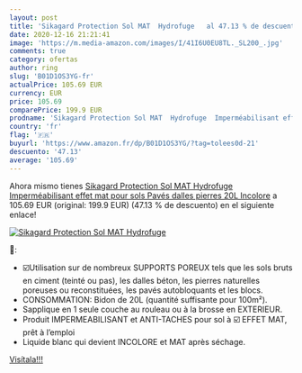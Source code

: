 ```yaml
---
layout: post
title: 'Sikagard Protection Sol MAT  Hydrofuge   al 47.13 % de descuento'
date: 2020-12-16 21:21:41
image: 'https://m.media-amazon.com/images/I/41I6U0EU8TL._SL200_.jpg'
comments: true
category: ofertas
author: ring
slug: 'B01D1OS3YG-fr'
actualPrice: 105.69 EUR
currency: EUR
price: 105.69
comparePrice: 199.9 EUR
prodname: 'Sikagard Protection Sol MAT  Hydrofuge  Imperméabilisant effet mat pour sols  Pavés  dalles  pierres   20L  Incolore'
country: 'fr'
flag: '🇫🇷'
buyurl: 'https://www.amazon.fr/dp/B01D1OS3YG/?tag=tolees0d-21'
descuento: '47.13'
average: '105.69'
---
```


Ahora mismo tienes [Sikagard Protection Sol MAT  Hydrofuge  Imperméabilisant effet mat pour sols  Pavés  dalles  pierres   20L  Incolore](https://www.amazon.fr/dp/B01D1OS3YG/?tag=tolees0d-21) a 105.69 EUR (original: 199.9 EUR) (47.13 %  de descuento) en el siguiente enlace!

[![Sikagard Protection Sol MAT  Hydrofuge  ](https://m.media-amazon.com/images/I/41I6U0EU8TL._SL200_.jpg)](https://www.amazon.fr/dp/B01D1OS3YG/?tag=tolees0d-21)

🔎:

- ☑️Utilisation sur de nombreux SUPPORTS POREUX tels que les sols bruts en ciment (teinté ou pas), les dalles béton, les pierres naturelles poreuses ou reconstituées, les pavés autobloquants et les blocs.
- CONSOMMATION: Bidon de 20L (quantité suffisante pour 100m²).
- Sapplique en 1 seule couche au rouleau ou à la brosse en EXTERIEUR.
- Produit IMPERMEABILISANT et ANTI-TACHES pour sol à ☑️ EFFET MAT, prêt à l’emploi
- Liquide blanc qui devient INCOLORE et MAT après séchage.

[Visítala!!!](https://www.amazon.fr/dp/B01D1OS3YG/?tag=tolees0d-21)
